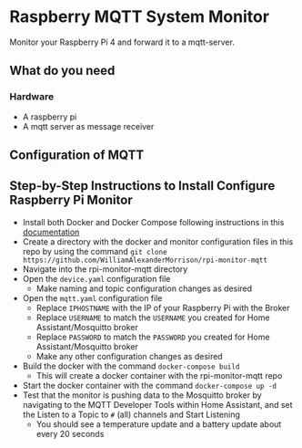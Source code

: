 # Raspberry MQTT System Monitor
Monitor your Raspberry Pi 4 and forward it to a mqtt-server.

## What do you need
### Hardware
* A raspberry pi
* A mqtt server as message receiver

## Configuration of MQTT

## Step-by-Step Instructions to Install Configure Raspberry Pi Monitor
* Install both Docker and Docker Compose following instructions in this [documentation](https://withblue.ink/2019/07/13/yes-you-can-run-docker-on-raspbian.html)
* Create a directory with the docker and monitor configuration files in this repo by using the command `git clone https://github.com/WilliamAlexanderMorrison/rpi-monitor-mqtt`
* Navigate into the rpi-monitor-mqtt directory 
* Open the `device.yaml` configuration file 
  * Make naming and topic configuration changes as desired
* Open the `mqtt.yaml` configuration file
  * Replace `IPHOSTNAME` with the IP of your Raspberry Pi with the Broker
  * Replace `USERNAME` to match the `USERNAME` you created for Home Assistant/Mosquitto broker
  * Replace `PASSWORD` to match the `PASSWORD` you created for Home Assistant/Mosquitto broker
  * Make any other configuration changes as desired
* Build the docker with the command `docker-compose build`
  * This will create a docker container with the rpi-monitor-mqtt repo
* Start the docker container with the command `docker-compose up -d`
* Test that the monitor is pushing data to the Mosquitto broker by navigating to the MQTT Developer Tools within Home Assistant, and set the Listen to a Topic to `#` (all) channels and Start Listening
  * You should see a temperature update and a battery update about every 20 seconds
